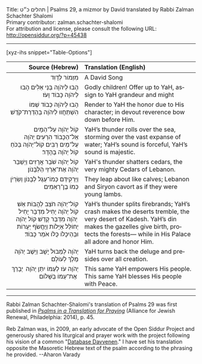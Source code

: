 <html>
<head></head>
<body>
Title: תהלים כ״ט | Psalms 29, a mizmor by David translated by Rabbi Zalman Schachter Shalomi<br />
Primary contributor: zalman.schachter-shalomi<br />
For attribution and license, please consult the following URL: <a href="http://opensiddur.org/?p=45438">http://opensiddur.org/?p=45438</a>
<p />
<hr />

[xyz-ihs snippet="Table-Options"]<table style="margin-left: auto; margin-right: auto;" class="draggable">
<thead><tr><th id="x" style="text-align: right;">Source (Hebrew)</th><th style="text-align: left;">Translation (English)</th></tr></thead>
<tbody>
<tr><td style="vertical-align:top;">
<div class="liturgy" lang="he" style="text-align: right;">
<span class="instruction">מִזְמוֹר לְדָוִד</span>
</div></td>

<td style="vertical-align:top;">
<div class="english" lang="en" style="text-align: left;">
<span class="instruction">A David Song</span>
</div></td></tr>


<tr><td style="vertical-align:top;">
<div class="liturgy" lang="he" style="text-align: right;">
הָבוּ לַיהֹוָה בְּנֵי אֵלִים 
הָבוּ לַיהֹוָה כָּבוֹד וָעֹז׃
</div></td>

<td style="vertical-align:top;">
<div class="english" lang="en" style="text-align: left;">
Godly children! Offer up to YaH, 
assign to YaH grandeur and might
</div></td></tr>


<tr><td style="vertical-align:top;">
<div class="liturgy" lang="he" style="text-align: right;">
הָבוּ לַיהֹוָה 
כְּבוֹד שְׁמוֹ 
הִשְׁתַּחֲווּ לַיהֹוָה 
בְּהַדְרַת־קֹדֶשׁ׃
</div></td>

<td style="vertical-align:top;">
<div class="english" lang="en" style="text-align: left;">
Render to YaH the honor 
due to His character; 
in devout reverence 
bow down before Him.
</div></td></tr>


<tr><td style="vertical-align:top;">
<div class="liturgy" lang="he" style="text-align: right;">
קוֹל יְהֹוָה עַל־הַמָּיִם 
אֵל־הַכָּבוֹד הִרְעִים יְהֹוָה עַל־מַיִם רַבִּים׃
קוֹל־יְהֹוָה בַּכֹּחַ 
קוֹל יְהֹוָה בֶּהָדָר׃
</div></td>

<td style="vertical-align:top;">
<div class="english" lang="en" style="text-align: left;">
YaH’s thunder rolls over the sea, 
storming over the vast expanse of water;
YaH’s sound is forceful,
YaH’s sound is majestic.
</div></td></tr>


<tr><td style="vertical-align:top;">
<div class="liturgy" lang="he" style="text-align: right;">
קוֹל יְהֹוָה שֹׁבֵר אֲרָזִים 
וַיְשַׁבֵּר יְהֹוָה אֶת־אַרְזֵי הַלְּבָנוֹן׃
</div></td>

<td style="vertical-align:top;">
<div class="english" lang="en" style="text-align: left;">
YaH's thunder shatters cedars, 
the very mighty Cedars of Lebanon.
</div></td></tr>


<tr><td style="vertical-align:top;">
<div class="liturgy" lang="he" style="text-align: right;">
וַיַּרְקִידֵם כְּמוֹ־עֵגֶל 
לְבָנוֹן וְשִׂרְיֹן 
כְּמוֹ בֶן־רְאֵמִים׃
</div></td>

<td style="vertical-align:top;">
<div class="english" lang="en" style="text-align: left;">
They leap about like calves;
Lebanon and Siryon cavort 
as if they were young lambs.
</div></td></tr>


<tr><td style="vertical-align:top;">
<div class="liturgy" lang="he" style="text-align: right;">
קוֹל־יְהֹוָה חֹצֵב לַהֲבוֹת אֵשׁ׃
קוֹל יְהֹוָה יָחִיל מִדְבָּר 
יָחִיל יְהֹוָה מִדְבַּר קָדֵשׁ׃
קוֹל יְהֹוָה  יְחוֹלֵל אַיָּלוֹת 
וַיֶּחֱשֹׂף יְעָרוֹת 
וּבְהֵיכָלוֹ 
כֻּלּוֹ אֹמֵר כָּבוֹד׃
</div></td>

<td style="vertical-align:top;">
<div class="english" lang="en" style="text-align: left;">
YaH’s thunder splits firebrands;
YaH’s crash makes the deserts tremble, 
the very desert of Kadesh.
YaH’s din makes the gazelles give birth,
protects the forests—
while in His Palace
all adore and honor Him.
</div></td></tr>


<tr><td style="vertical-align:top;">
<div class="liturgy" lang="he" style="text-align: right;">
יְהֹוָה לַמַּבּוּל יָשָׁב 
וַיֵּשֶׁב יְהֹוָה מֶלֶךְ לְעוֹלָם׃
</div></td>

<td style="vertical-align:top;">
<div class="english" lang="en" style="text-align: left;">
YaH turns back the deluge 
and presides over all creation.
</div></td></tr>


<tr><td style="vertical-align:top;">
<div class="liturgy" lang="he" style="text-align: right;">
יְהֹוָה 
עֹז לְעַמּוֹ יִתֵּן 
יְהֹוָה  
יְבָרֵךְ אֶת־עַמּוֹ בַשָּׁלוֹם׃ 
</div></td>

<td style="vertical-align:top;">
<div class="english" lang="en" style="text-align: left;">
This same YaH 
empowers His people.
This same YaH
blesses His people with Peace.
</div></td></tr>
</tbody></table>

<hr />

Rabbi Zalman Schachter-Shalomi's translation of Psalms 29 was first published in <em><a href="https://www.indiebound.org/book/9780615976785">Psalms in a Translation for Praying</a></em> (Alliance for Jewish Renewal, Philadelphia: 2014), p. 45. 

Reb Zalman was, in 2009, an early advocate of the Open Siddur Project and generously shared his liturgical and prayer work with the project following his vision of a common "<a href="/?p=7665">Database Davvenen</a>." I have set his translation opposite the Masoretic Hebrew text of the psalm according to the phrasing he provided. --Aharon Varady

&nbsp;
</body>
</html>